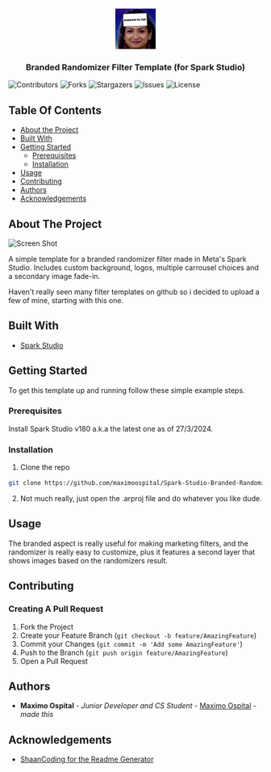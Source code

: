<br/>
<p align="center">
  <a href="https://github.com/maximoospital/Spark-Studio-Branded-Randomizer-Filter">
    <img src="images/icon.png" alt="Logo" width="80" height="80">
  </a>

  <h3 align="center">Branded Randomizer Filter Template
(for Spark Studio)</h3>

</p>

![Contributors](https://img.shields.io/github/contributors/maximoospital/Spark-Studio-Branded-Randomizer-Filter?color=dark-green) ![Forks](https://img.shields.io/github/forks/maximoospital/Spark-Studio-Branded-Randomizer-Filter?style=social) ![Stargazers](https://img.shields.io/github/stars/maximoospital/Spark-Studio-Branded-Randomizer-Filter?style=social) ![Issues](https://img.shields.io/github/issues/maximoospital/Spark-Studio-Branded-Randomizer-Filter) ![License](https://img.shields.io/github/license/maximoospital/Spark-Studio-Branded-Randomizer-Filter) 

## Table Of Contents

* [About the Project](#about-the-project)
* [Built With](#built-with)
* [Getting Started](#getting-started)
  * [Prerequisites](#prerequisites)
  * [Installation](#installation)
* [Usage](#usage)
* [Contributing](#contributing)
* [Authors](#authors)
* [Acknowledgements](#acknowledgements)

## About The Project

![Screen Shot](images/demo.gif)

A simple template for a branded randomizer filter made in Meta's Spark Studio. Includes custom background, logos, multiple carrousel choices and a secondary image fade-in.

Haven't really seen many filter templates on github so i decided to upload a few of mine, starting with this one.

## Built With



* [Spark Studio](https://spark.meta.com/)

## Getting Started

To get this template up and running follow these simple example steps.

### Prerequisites

Install Spark Studio v180 a.k.a the latest one as of 27/3/2024.

### Installation

1. Clone the repo
```sh
git clone https://github.com/maximoospital/Spark-Studio-Branded-Randomizer-Filter.git
```

2. Not much really, just open the .arproj file and do whatever you like dude.

## Usage

The branded aspect is really useful for making marketing filters, and the randomizer is really easy to customize, plus it features a second layer that shows images based on the randomizers result.

## Contributing



### Creating A Pull Request

1. Fork the Project
2. Create your Feature Branch (`git checkout -b feature/AmazingFeature`)
3. Commit your Changes (`git commit -m 'Add some AmazingFeature'`)
4. Push to the Branch (`git push origin feature/AmazingFeature`)
5. Open a Pull Request

## Authors

* **Maximo Ospital** - *Junior Developer and CS Student* - [Maximo Ospital](https://github.com/maximoospital) - *made this*

## Acknowledgements

* [ShaanCoding for the Readme Generator](https://github.com/ShaanCoding/)